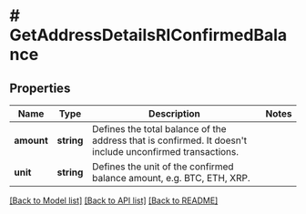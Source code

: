 # # GetAddressDetailsRIConfirmedBalance

## Properties

Name | Type | Description | Notes
------------ | ------------- | ------------- | -------------
**amount** | **string** | Defines the total balance of the address that is confirmed. It doesn&#39;t include unconfirmed transactions. |
**unit** | **string** | Defines the unit of the confirmed balance amount, e.g. BTC, ETH, XRP. |

[[Back to Model list]](../../README.md#models) [[Back to API list]](../../README.md#endpoints) [[Back to README]](../../README.md)
